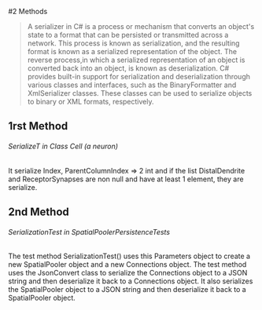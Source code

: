 #2 Methods

> A serializer in C# is a process or mechanism that converts an object's state to a 
format that can be persisted or transmitted across a network. 
This process is known as serialization, 
and the resulting format is known as a serialized representation of the object.
The reverse process,in which a serialized representation of an object is converted back into an object, 
is known as deserialization. 
C# provides built-in support for serialization and deserialization through various classes and interfaces, 
such as the BinaryFormatter and XmlSerializer classes. These classes can be used to serialize objects to binary or XML formats, respectively.

## 1rst Method
###### SerializeT in Class Cell (a neuron)

It serialize Index, ParentColumnIndex => 2 int 
and if the list DistalDendrite and ReceptorSynapses are non null and have at least 1 element, they are serialize.

## 2nd Method
###### SerializationTest in SpatialPoolerPersistenceTests

The test method SerializationTest() 
uses this Parameters object to create a new SpatialPooler object and a new Connections object.
The test method uses the JsonConvert class to serialize the Connections object to a JSON string and then deserialize it back to a Connections object. 
It also serializes the SpatialPooler object to a JSON string and then deserialize it back to a SpatialPooler object.
